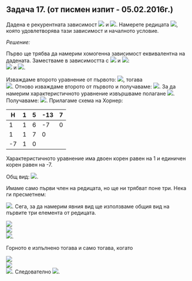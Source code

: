 ## Задача 17. (от писмен изпит - 05.02.2016г.)

Дадена е рекурентната зависимост <img src="https://latex.codecogs.com/svg.latex?\Large&space;a_{n+1}=-7a_n+n+1"> и <img src="https://latex.codecogs.com/svg.latex?\Large&space;a_0=0">. Намерете редицата <img src="https://latex.codecogs.com/svg.latex?\Large&space;\{a_n\}^{\infty}_{n=0}">, която удовлетворява тази зависимост и началното условие.

*Решение:*

Първо ще трябва да намерим хомогенна зависимост еквивалентна на дадената. Заместваме в зависимостта с <img src="https://latex.codecogs.com/svg.latex?\Large&space;n"> и <img src="https://latex.codecogs.com/svg.latex?\Large&space;n-1">:<br>
<img src="https://latex.codecogs.com/svg.latex?\Large&space;a_{n+1}+7a_n=n+1"> и <img src="https://latex.codecogs.com/svg.latex?\Large&space;a_n+7a_{n-1}=n">.

Изваждаме второто уравнение от първото:
<img src="https://latex.codecogs.com/svg.latex?\Large&space;a_{n+1}+6a_n-7a_{n-1}=1">, тогава<br>
<img src="https://latex.codecogs.com/svg.latex?\Large&space;a_n+6a_{n-1}-7a_{n-2}=1">. Отново изваждаме второто от първото и получаваме: <img src="https://latex.codecogs.com/svg.latex?\Large&space;a_{n+1}+5a_n-13a_{n-1}+7a_{n-2}=0">. За да намерим характеристичното уравнение извършваме полагане <img src="https://latex.codecogs.com/svg.latex?\Large&space;a_n=x^n,x\neq{0}">. Получаваме: <img src="https://latex.codecogs.com/svg.latex?\Large&space;x^{n+1}+5x^n-13x^{n-1}+7x^{n-2}=0\Rightarrow{x^3+5x^2-13x+7=0}">. Прилагаме схема на Хорнер:

H|1|5|-13|7
-|-|-|-|-
1|1|6|-7|0
1|1|7|0|
-7|1|0||

Характеристичното уравнение има двоен корен равен на 1 и единичен корен равен на -7.

Общ вид: <img src="https://latex.codecogs.com/svg.latex?\Large&space;a_n=(A.n+B).1^n+C.(-7)^n">.

Имаме само първи член на редицата, но ще ни трябват поне три. Нека ги пресметнем:

<img src="https://latex.codecogs.com/svg.latex?\Large&space;a_1=-7a_0+1=1;{\;}a_2=-7a_1+1=-6">. Сега, за да намерим явния вид ще използваме общия вид на първите три елемента от редицата.

<img src="https://latex.codecogs.com/svg.latex?\Large&space;a_0=(A.0+B).1^0+C(-7)^0=0"><br>
<img src="https://latex.codecogs.com/svg.latex?\Large&space;a_1=(A+B).1^1+c(-7)^1=1"><br>
<img src="https://latex.codecogs.com/svg.latex?\Large&space;a_2=(2A+B).1^2+C(-7)^2=-6">.

Горното е изпълнено тогава и само тогава, когато

<img src="https://latex.codecogs.com/svg.latex?\Large&space;B+C=0"><br>
<img src="https://latex.codecogs.com/svg.latex?\Large&space;A+B-7C=1"><br>
<img src="https://latex.codecogs.com/svg.latex?\Large&space;2A+B+49C=-6\Leftrightarrow{A=0,b=\frac{1}{8},C=-\frac{1}{8}}">. Следователно <img src="https://latex.codecogs.com/svg.latex?\Large&space;a_n=\frac{1-(-7)^n}{8}">.
